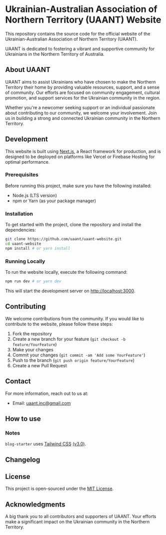 # Ukrainian-Australian Association of Northern Territory (UAANT) Website

This repository contains the source code for the official website of the Ukrainian-Australian Association of Northern Territory (UAANT). 

UAANT is dedicated to fostering a vibrant and supportive community for Ukrainians in the Northern Territory of Australia.

## About UAANT

UAANT aims to assist Ukrainians who have chosen to make the Northern Territory their home by providing valuable resources, support, and a sense of community. Our efforts are focused on community engagement, cultural promotion, and support services for the Ukrainian community in the region.

Whether you're a newcomer seeking support or an individual passionate about contributing to our community, we welcome your involvement. Join us in building a strong and connected Ukrainian community in the Northern Territory.

## Development

This website is built using [Next.js](https://nextjs.org/), a React framework for production, and is designed to be deployed on platforms like Vercel or Firebase Hosting for optimal performance.

### Prerequisites

Before running this project, make sure you have the following installed:
- Node.js (LTS version)
- npm or Yarn (as your package manager)

### Installation

To get started with the project, clone the repository and install the dependencies:

```bash
git clone https://github.com/uaant/uaant-website.git
cd uaant-website
npm install # or yarn install
```

### Running Locally

To run the website locally, execute the following command:

```bash
npm run dev # or yarn dev
```

This will start the development server on [http://localhost:3000](http://localhost:3000).

## Contributing

We welcome contributions from the community. If you would like to contribute to the website, please follow these steps:

1. Fork the repository
2. Create a new branch for your feature (`git checkout -b feature/YourFeature`)
3. Make your changes
4. Commit your changes (`git commit -am 'Add some YourFeature'`)
5. Push to the branch (`git push origin feature/YourFeature`)
6. Create a new Pull Request

## Contact

For more information, reach out to us at:

- Email: [uaant.inc@gmail.com](mailto:uaant.inc@gmail.com)

## How to use

### Notes

`blog-starter` uses [Tailwind CSS](https://tailwindcss.com) [(v3.0)](https://tailwindcss.com/blog/tailwindcss-v3).



## Changelog



## License

This project is open-sourced under the [MIT License](LICENSE).

## Acknowledgments

A big thank you to all contributors and supporters of UAANT. Your efforts make a significant impact on the Ukrainian community in the Northern Territory.